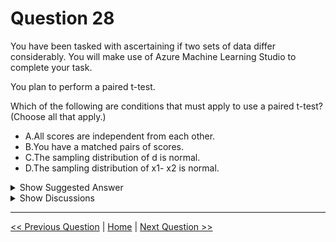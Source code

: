 # Question 28

You have been tasked with ascertaining if two sets of data differ considerably. You will make use of Azure Machine Learning Studio to complete your task.

You plan to perform a paired t-test.

Which of the following are conditions that must apply to use a paired t-test? (Choose all that apply.)

* A.All scores are independent from each other.
* B.You have a matched pairs of scores.
* C.The sampling distribution of d is normal.
* D.The sampling distribution of x1- x2 is normal.

<details>
  <summary>Show Suggested Answer</summary>

  <strong>BC</strong><br>

</details>

<details>
  <summary>Show Discussions</summary>

<blockquote><p><strong>lookaaaa</strong> <code>(Thu 23 Nov 2023 20:59)</code> - <em>Upvotes: 9</em></p><p>A is for single sample t-test, D is for unpaired t-test, BC are for paired t-test</p></blockquote>
<blockquote><p><strong>jdada</strong> <code>(Sun 10 Nov 2024 16:00)</code> - <em>Upvotes: 6</em></p><p>B. You have a matched pairs of scores.
C. The sampling distribution of d is normal.
D. The sampling distribution of x1- x2 is normal.</p></blockquote>
<blockquote><p><strong>amittal09</strong> <code>(Fri 16 May 2025 06:19)</code> - <em>Upvotes: 1</em></p><p>https://learn.microsoft.com/en-us/previous-versions/azure/machine-learning/studio-module-reference/test-hypothesis-using-t-test#bkmk_HowToChoose</p></blockquote>
<blockquote><p><strong>MarinaMijailovic</strong> <code>(Sun 07 Jul 2024 20:07)</code> - <em>Upvotes: 1</em></p><p>C and D refer to the same thing</p></blockquote>
<blockquote><p><strong>Ram19830916</strong> <code>(Thu 30 May 2024 13:28)</code> - <em>Upvotes: 1</em></p><p>A&lt;B&lt;C 

Choose a paired t-test when these conditions apply:

You have a matched pairs of scores. For example, you might have two different measures per person, or matched pairs of individuals (such as a husband and wife).

Each pair of scores is independent of every other pair.

The sampling distribution of d is normal.</p></blockquote>
<blockquote><p><strong>MarinaMijailovic</strong> <code>(Wed 21 Feb 2024 13:16)</code> - <em>Upvotes: 3</em></p><p>Can someone explain what is d and what is x1-x2</p></blockquote>
<blockquote><p><strong>WinnieS</strong> <code>(Thu 01 Feb 2024 10:51)</code> - <em>Upvotes: 2</em></p><p>B and C are correct.

A should change to EACH PAIR of scores is independent of other pairs, not ALL scores.
D should change to C</p></blockquote>
<blockquote><p><strong>meysa</strong> <code>(Wed 10 Jan 2024 23:48)</code> - <em>Upvotes: 2</em></p><p>B and D are correct.</p></blockquote>
<blockquote><p><strong>KIshor1212</strong> <code>(Wed 29 Nov 2023 14:23)</code> - <em>Upvotes: 4</em></p><p>Choose a paired t-test when these conditions apply:

***---You have a matched pairs of scores. For example, you might have two different measures per person, or matched pairs of individuals (such as a husband and wife).
Each pair of scores is independent of every other pair.
*** --The sampling distribution of d is normal.</p></blockquote>
<blockquote><p><strong>slcheng</strong> <code>(Fri 27 Oct 2023 06:52)</code> - <em>Upvotes: 1</em></p><p>Choose a paired t-test when these conditions apply:
You have a matched pairs of scores. For example, you might have two different measures per person, or matched pairs of individuals (such as a husband and wife).
Each pair of scores is independent of every other pair.
The sampling distribution of d is normal.</p></blockquote>
<blockquote><p><strong>JTWang</strong> <code>(Wed 11 Oct 2023 06:09)</code> - <em>Upvotes: 2</em></p><p>BC is the correct answer.</p></blockquote>
<blockquote><p><strong>Vuuma</strong> <code>(Sun 10 Sep 2023 05:33)</code> - <em>Upvotes: 2</em></p><p>Choose a paired t-test when these conditions apply:
1. You have a matched pairs of scores. For example, you might have two different measures per person, or matched pairs of individuals (such as a husband and wife).
2. Each pair of scores is independent of every other pair.
3.The sampling distribution of d is normal.</p></blockquote>
<blockquote><p><strong>Vuuma</strong> <code>(Sun 10 Sep 2023 05:32)</code> - <em>Upvotes: 1</em></p><p>Correct answer is BC</p></blockquote>
<blockquote><p><strong>Chimman</strong> <code>(Fri 03 Mar 2023 16:33)</code> - <em>Upvotes: 4</em></p><p>Clearly mentioned that it should be ABC as per the documentation.
https://docs.microsoft.com/en-us/previous-versions/azure/machine-learning/studio-module-reference/test-hypothesis-using-t-test</p></blockquote>
<blockquote><p><strong>TheCyanideLancer</strong> <code>(Thu 26 Jan 2023 05:33)</code> - <em>Upvotes: 4</em></p><p>As per MS documentation ans is ABC

https://docs.microsoft.com/en-us/previous-versions/azure/machine-learning/studio-module-reference/test-hypothesis-using-t-test</p></blockquote>
<blockquote><p><strong>Tsardoz</strong> <code>(Mon 16 Jan 2023 10:23)</code> - <em>Upvotes: 2</em></p><p>Answer should be ABD not sure why it just chose AB</p></blockquote>
<blockquote><p><strong>Tsardoz</strong> <code>(Mon 16 Jan 2023 10:22)</code> - <em>Upvotes: 1</em></p><p>Leaving out c because &#x27;d&#x27; is not defined.
https://www.jmp.com/en_au/statistics-knowledge-portal/t-test/paired-t-test.html#:~:text=Paired%20t%2Dtest%20assumptions&amp;text=Subjects%20must%20be%20independent.,obtained%20from%20the%20same%20subject.&amp;text=The%20measured%20differences%20are%20normally%20distributed.</p></blockquote>

</details>

---

[<< Previous Question](question_27.md) | [Home](/index.md) | [Next Question >>](question_29.md)
